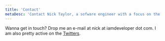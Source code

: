 ```yaml
---
title: 'Contact'
metaDesc: 'Contact Nick Taylor, a sofware engineer with a focus on the front-end.'
---
```


Wanna get in touch? Drop me an e-mail at nick at iamdeveloper dot com. I am also pretty active on the [Twitters](https://www.twitter.com/nickytonline).
